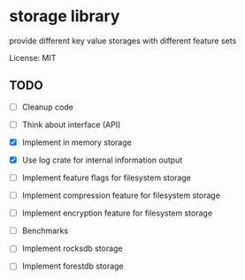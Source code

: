 
# storage library

provide different key value storages with different feature sets

License: MIT


## TODO

- [ ] Cleanup code
- [ ] Think about interface (API)
- [X] Implement in memory storage
- [X] Use log crate for internal information output
- [ ] Implement feature flags for filesystem storage
- [ ] Implement compression feature for filesystem storage
- [ ] Implement encryption feature for filesystem storage
- [ ] Benchmarks
- [ ] Implement rocksdb storage
- [ ] Implement forestdb storage

